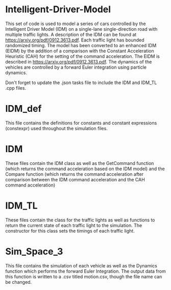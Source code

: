 # Intelligent-Driver-Model
This set of code is used to model a series of cars controlled by the Intelligent Driver Model (IDM) on a single-lane single-direction road with multiple traffic lights. 
A description of the IDM can be found at https://arxiv.org/pdf/0912.3613.pdf. Each traffic light has bounded randomized timing. 
The model has been converted to an enhanced IDM (EIDM) by the addition of a comparison with the Constant Acceleration Heuristic (CAH) for the setting of the command acceleration.
The EIDM is described in https://arxiv.org/pdf/0912.3613.pdf. The dynamics of the vehicles are controlled by a forward Euler integration using particle dynamics.

Don't forget to update the .json tasks file to include the IDM and IDM_TL .cpp files.

# IDM_def
This file contains the definitions for constants and constant expressions (constexpr) used throughout the simulation files.

# IDM
These files contain the IDM class as well as the GetCommand function (which returns the command acceleration based on the IDM model) and the Compare function 
(which returns the command acceleration after comparison between the IDM command acceleration and the CAH command acceleration)

# IDM_TL
These files contain the class for the traffic lights as well as functions to return the current state of each traffic light to the simulation.
The constructor for this class sets the timings of each traffic light.

# Sim_Space_3
This file contains the simulation of each vehicle as well as the Dynamics function which performs the forward Euler Integration.
The output data from this function is written to a .csv titled motion.csv, though the file name can be changed.
